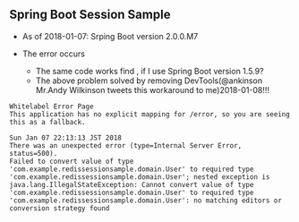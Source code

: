 ## Spring Boot Session Sample
  * As of 2018-01-07: Srping Boot version 2.0.0.M7

  * The error occurs
    * The same code works find , if I use Spring Boot version 1.5.9?
    * The above problem solved by removing DevTools(@ankinson Mr.Andy Wilkinson tweets this workaround to me)2018-01-08!!!

```
Whitelabel Error Page
This application has no explicit mapping for /error, so you are seeing this as a fallback.

Sun Jan 07 22:13:13 JST 2018
There was an unexpected error (type=Internal Server Error, status=500).
Failed to convert value of type 'com.example.redissessionsample.domain.User' to required type 'com.example.redissessionsample.domain.User'; nested exception is java.lang.IllegalStateException: Cannot convert value of type 'com.example.redissessionsample.domain.User' to required type 'com.example.redissessionsample.domain.User': no matching editors or conversion strategy found
```

